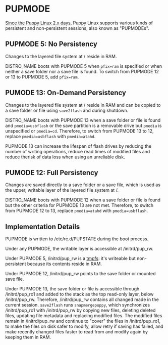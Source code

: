 # PUPMODE

[Since the Puppy Linux 2.x days](https://bkhome.org/archive/puppylinux/development/howpuppyworks.html), Puppy Linux supports various kinds of persistent and non-persistent sessions, also known as "PUPMODEs".

## PUPMODE 5: No Persistency

Changes to the layered file system at / reside in RAM.

DISTRO_NAME boots with PUPMODE 5 when `pfix=ram` is specified or when neither a save folder nor a save file is found. To switch from PUPMODE 12 or 13 to PUPMODE 5, add `pfix=ram`.

## PUMODE 13: On-Demand Persistency

Changes to the layered file system at / reside in RAM and can be copied to a save folder or file using `save2flash` and during shutdown.

DISTRO_NAME boots with PUPMODE 13 when a save folder or file is found and `pmedia=usbflash` or the save partition is a removable drive but `pmedia` is unspecified or `pmedia=cd`. Therefore, to switch from PUPMODE 13 to 12, replace `pmedia=usbflash` with `pmedia=atahd`.

PUPMODE 13 can increase the lifespan of flash drives by reducing the number of writing operations, reduce read times of modified files and reduce therisk of data loss when using an unreliable disk.

## PUMODE 12: Full Persistency

Changes are saved directly to a save folder or a save file, which is used as the upper, writable layer of the layered file system at /.

DISTRO_NAME boots with PUPMODE 12 when a save folder or file is found but the other criteria for PUPMODE 13 are not met. Therefore, to switch from PUPMODE 12 to 13, replace `pmedia=atahd` with `pmedia=usbflash`.

## Implementation Details

PUPMODE is written to /etc/rc.d/PUPSTATE during the boot process.

Under any PUPMODE, the writable layer is accessible at /initrd/pup_rw.

Under PUPMODE 5, /initrd/pup_rw is a [tmpfs](https://www.kernel.org/doc/html/latest/filesystems/tmpfs.html): it's writeable but non-persistent because its contents reside in RAM.

Under PUPMODE 12, /initrd/pup_rw points to the save folder or mounted save file.

Under PUPMODE 13, the save folder or file is accessible through /initrd/pup_ro1 and added to the stack as the top read-only layer, below /initrd/pup_rw. Therefore, /initrd/pup_rw contains all changed made in the current session. `save2flash` runs `snapmergepuppy`, which synchronizes /initrd/pup_ro1 with /initrd/pup_rw by copying new files, deleting deleted files, updating file metadata and replacing modified files. The modified files remain in /initrd/pup_rw and continue to "cover" the files in /initrd/pup_ro1, to make the files on disk safer to modify, allow retry if saving has failed, and make recently changed files faster to read from and modify again by keeping them in RAM.
